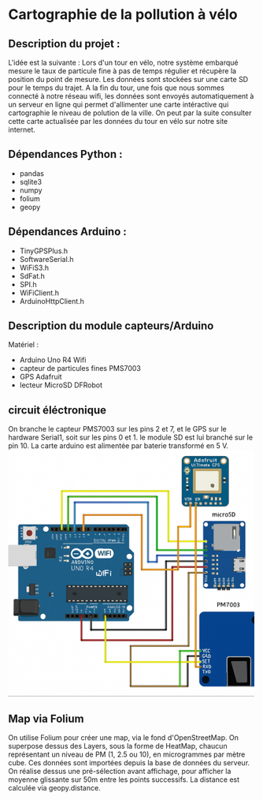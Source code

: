 # Cartographie de la pollution à vélo

## Description du projet :
L'idée est la suivante : Lors d'un tour en vélo, notre système embarqué mesure le taux de particule fine à pas de temps régulier et récupère la position du point de mesure. Les données sont stockées sur une carte SD pour le temps du trajet. A la fin du tour, une fois que nous sommes connecté à notre réseau wifi, les données sont envoyés automatiquement à un serveur en ligne qui permet d'allimenter une carte intéractive qui cartographie le niveau de polution de la ville. On peut par la suite consulter cette carte actualisée par les données du tour en vélo sur notre site internet.

## Dépendances Python :
* pandas
* sqlite3
* numpy
* folium
* geopy

## Dépendances Arduino : 
* TinyGPSPlus.h
* SoftwareSerial.h
* WiFiS3.h
* SdFat.h
* SPI.h
* WiFiClient.h
* ArduinoHttpClient.h


## Description du module capteurs/Arduino
 Matériel :
 * Arduino Uno R4 Wifi
 * capteur de particules fines PMS7003
 * GPS Adafruit
 * lecteur MicroSD DFRobot

## circuit éléctronique


On branche le capteur PMS7003 sur les pins 2 et 7, et le GPS sur le hardware Serial1, soit sur les pins 0 et 1. le module SD est lui branché sur le pin 10. La carte arduino est alimentée par baterie transformé en 5 V.
<img src="schema_elec.png.png" alt="Schéma de câblage" width="500"/>


## Map via Folium

On utilise Folium pour créer une map, via le fond d'OpenStreetMap. On superpose dessus des Layers, sous la forme de HeatMap, chaucun représentant un niveau de PM (1, 2.5 ou 10), en microgrammes par mètre cube. Ces données sont importées depuis la base de données du serveur. On réalise dessus une pré-sélection avant affichage, pour afficher la moyenne glissante sur 50m entre les points successifs. La distance est calculée via geopy.distance. 
